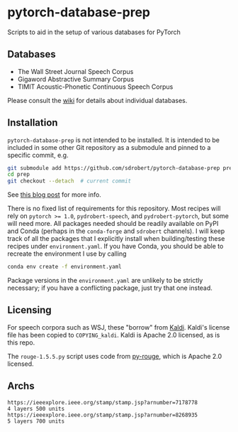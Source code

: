 # pytorch-database-prep

Scripts to aid in the setup of various databases for PyTorch

## Databases

- The Wall Street Journal Speech Corpus
- Gigaword Abstractive Summary Corpus
- TIMIT Acoustic-Phonetic Continuous Speech Corpus

Please consult the
[wiki](https://github.com/sdrobert/pytorch-database-prep/wiki) for details
about individual databases.

## Installation

`pytorch-database-prep` is not intended to be installed. It is intended to be
included in some other Git repository as a submodule and pinned to a specific
commit, e.g.

``` sh
git submodule add https://github.com/sdrobert/pytorch-database-prep prep
cd prep
git checkout --detach  # current commit
```

See [this blog
post](https://twoguysarguing.wordpress.com/2010/11/14/tie-git-submodules-to-a-particular-commit-or-branch/)
for more info.

There is no fixed list of requirements for this repository. Most recipes will
rely on `pytorch >= 1.0`, `pydrobert-speech`, and `pydrobert-pytorch`, but some
will need more. All packages needed should be readily available on PyPI and
Conda (perhaps in the `conda-forge` and `sdrobert` channels). I will keep track
of all the packages that I explicitly install when building/testing these
recipes under `environment.yaml`. If you have Conda, you should be able to
recreate the environment I use by calling

``` sh
conda env create -f environment.yaml
```

Package versions in the `environment.yaml` are unlikely to be strictly
necessary; if you have a conflicting package, just try that one instead.

## Licensing

For speech corpora such as WSJ, these "borrow" from
[Kaldi](http://kaldi-asr.org/). Kaldi's license file has been copied to
``COPYING_kaldi``. Kaldi is Apache 2.0 licensed, as is this repo.

The `rouge-1.5.5.py` script uses code from
[py-rouge](https://github.com/Diego999/py-rouge), which is
Apache 2.0 licensed.


## Archs
```
https://ieeexplore.ieee.org/stamp/stamp.jsp?arnumber=7178778
4 layers 500 units
https://ieeexplore.ieee.org/stamp/stamp.jsp?arnumber=8268935
5 layers 700 units
```